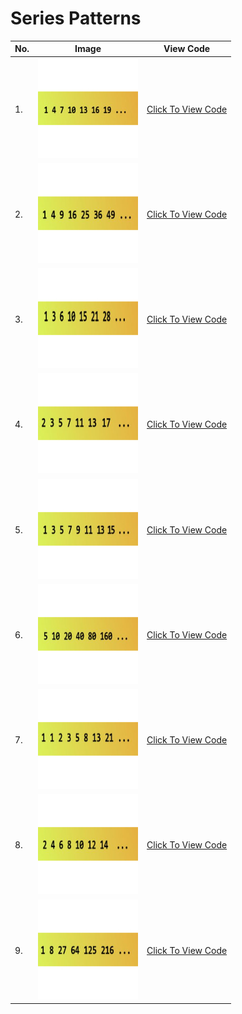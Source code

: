 # Series Patterns

| No. | Image | View Code | 
| --- | ----- | --------- | 
| 1. | ![Arithmetic Series](https://github.com/PatternHouse/guidelines/blob/main/patterns/series/seriespattern1.jpg) | <a href="https://github.com/PatternHouse/Python-PatternHouse/blob/main/Series%20Patterns/CodeFiles/Pattern1.py">Click To View Code</a> | 
| 2. | ![Cube Number Series](https://github.com/PatternHouse/guidelines/blob/main/patterns/series/seriespattern2.jpg) | <a href="https://github.com/PatternHouse/Python-PatternHouse/blob/main/Series%20Patterns/CodeFiles/Pattern2.py">Click To View Code</a> | 
| 3. | ![Even Number Series](https://github.com/PatternHouse/guidelines/blob/main/patterns/series/seriespattern3.jpg) | <a href="https://github.com/PatternHouse/Python-PatternHouse/blob/main/Series%20Patterns/CodeFiles/Pattern3.py">Click To View Code</a> | 
| 4. | ![Fibonacci Series](https://github.com/PatternHouse/guidelines/blob/main/patterns/series/seriespattern4.jpg) | <a href="https://github.com/PatternHouse/Python-PatternHouse/blob/main/Series%20Patterns/CodeFiles/Pattern4.py">Click To View Code</a> | 
| 5. | ![Geometric Series](https://github.com/PatternHouse/guidelines/blob/main/patterns/series/seriespattern5.jpg) | <a href="https://github.com/PatternHouse/Python-PatternHouse/blob/main/Series%20Patterns/CodeFiles/Pattern5.py">Click To View Code</a> | 
| 6. | ![Odd Number Series](https://github.com/PatternHouse/guidelines/blob/main/patterns/series/seriespattern6.jpg) | <a href="https://github.com/PatternHouse/Python-PatternHouse/blob/main/Series%20Patterns/CodeFiles/Pattern6.py">Click To View Code</a> | 
| 7. | ![Prime Number Series](https://github.com/PatternHouse/guidelines/blob/main/patterns/series/seriespattern7.jpg) | <a href="https://github.com/PatternHouse/Python-PatternHouse/blob/main/Series%20Patterns/CodeFiles/Pattern7.py">Click To View Code</a> | 
| 8. | ![Square Number Series](https://github.com/PatternHouse/guidelines/blob/main/patterns/series/seriespattern8.jpg) | <a href="https://github.com/PatternHouse/Python-PatternHouse/blob/main/Series%20Patterns/CodeFiles/Pattern8.py">Click To View Code</a> | 
| 9. | ![Triangular Number Series](https://github.com/PatternHouse/guidelines/blob/main/patterns/series/seriespattern9.jpg) | <a href="https://github.com/PatternHouse/Python-PatternHouse/blob/main/Series%20Patterns/CodeFiles/Pattern9.py">Click To View Code</a> | 
